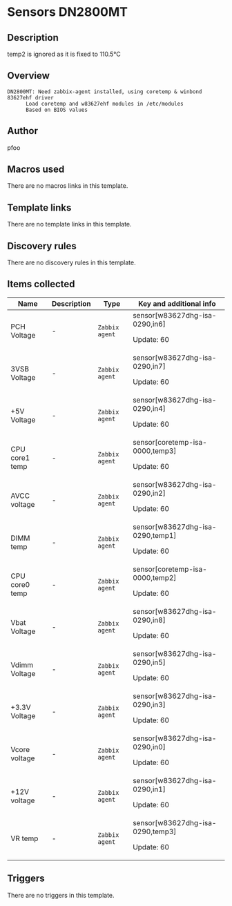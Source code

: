 # Sensors DN2800MT

## Description

temp2 is ignored as it is fixed to 110.5°C

## Overview


```
DN2800MT: Need zabbix-agent installed, using coretemp & winbond 83627ehf driver
	  Load coretemp and w83627ehf modules in /etc/modules
	  Based on BIOS values
```


## Author

pfoo

## Macros used

There are no macros links in this template.

## Template links

There are no template links in this template.

## Discovery rules

There are no discovery rules in this template.

## Items collected

|Name|Description|Type|Key and additional info|
|----|-----------|----|----|
|PCH Voltage|<p>-</p>|`Zabbix agent`|sensor[w83627dhg-isa-0290,in6]<p>Update: 60</p>|
|3VSB Voltage|<p>-</p>|`Zabbix agent`|sensor[w83627dhg-isa-0290,in7]<p>Update: 60</p>|
|+5V Voltage|<p>-</p>|`Zabbix agent`|sensor[w83627dhg-isa-0290,in4]<p>Update: 60</p>|
|CPU core1 temp|<p>-</p>|`Zabbix agent`|sensor[coretemp-isa-0000,temp3]<p>Update: 60</p>|
|AVCC voltage|<p>-</p>|`Zabbix agent`|sensor[w83627dhg-isa-0290,in2]<p>Update: 60</p>|
|DIMM temp|<p>-</p>|`Zabbix agent`|sensor[w83627dhg-isa-0290,temp1]<p>Update: 60</p>|
|CPU core0 temp|<p>-</p>|`Zabbix agent`|sensor[coretemp-isa-0000,temp2]<p>Update: 60</p>|
|Vbat Voltage|<p>-</p>|`Zabbix agent`|sensor[w83627dhg-isa-0290,in8]<p>Update: 60</p>|
|Vdimm Voltage|<p>-</p>|`Zabbix agent`|sensor[w83627dhg-isa-0290,in5]<p>Update: 60</p>|
|+3.3V Voltage|<p>-</p>|`Zabbix agent`|sensor[w83627dhg-isa-0290,in3]<p>Update: 60</p>|
|Vcore voltage|<p>-</p>|`Zabbix agent`|sensor[w83627dhg-isa-0290,in0]<p>Update: 60</p>|
|+12V voltage|<p>-</p>|`Zabbix agent`|sensor[w83627dhg-isa-0290,in1]<p>Update: 60</p>|
|VR temp|<p>-</p>|`Zabbix agent`|sensor[w83627dhg-isa-0290,temp3]<p>Update: 60</p>|
## Triggers

There are no triggers in this template.

